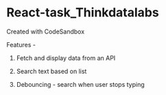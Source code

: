 # React-task_Thinkdatalabs
Created with CodeSandbox

Features -
1. Fetch and display data from an API 

2. Search text based on list

3. Debouncing - search when user stops typing

